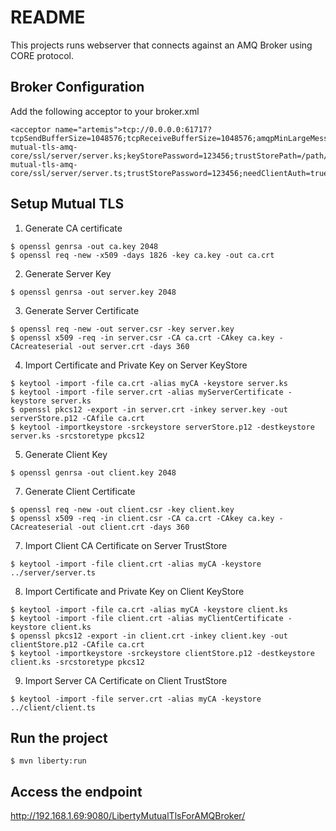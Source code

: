 # README
This projects runs webserver that connects against an AMQ Broker using CORE protocol.

## Broker Configuration
Add the following acceptor to your broker.xml
```
<acceptor name="artemis">tcp://0.0.0.0:61717?tcpSendBufferSize=1048576;tcpReceiveBufferSize=1048576;amqpMinLargeMessageSize=102400;protocols=CORE,AMQP,STOMP,HORNETQ,MQTT,OPENWIRE;useEpoll=true;amqpCredits=1000;amqpLowCredits=300;amqpDuplicateDetection=true;supportAdvisory=false;suppressInternalManagementObjects=false;sslEnabled=true;keyStorePath=/path/liberty-mutual-tls-amq-core/ssl/server/server.ks;keyStorePassword=123456;trustStorePath=/path/liberty-mutual-tls-amq-core/ssl/server/server.ts;trustStorePassword=123456;needClientAuth=true</acceptor>
```

## Setup Mutual TLS
1. Generate CA certificate
```
$ openssl genrsa -out ca.key 2048
$ openssl req -new -x509 -days 1826 -key ca.key -out ca.crt
```
2. Generate Server Key
```
$ openssl genrsa -out server.key 2048
```
3. Generate Server Certificate
```
$ openssl req -new -out server.csr -key server.key
$ openssl x509 -req -in server.csr -CA ca.crt -CAkey ca.key -CAcreateserial -out server.crt -days 360
```

4. Import Certificate and Private Key on Server KeyStore
```
$ keytool -import -file ca.crt -alias myCA -keystore server.ks
$ keytool -import -file server.crt -alias myServerCertificate -keystore server.ks
$ openssl pkcs12 -export -in server.crt -inkey server.key -out serverStore.p12 -CAfile ca.crt
$ keytool -importkeystore -srckeystore serverStore.p12 -destkeystore server.ks -srcstoretype pkcs12
```

5. Generate Client Key
```
$ openssl genrsa -out client.key 2048
```

7. Generate Client Certificate
```
$ openssl req -new -out client.csr -key client.key
$ openssl x509 -req -in client.csr -CA ca.crt -CAkey ca.key -CAcreateserial -out client.crt -days 360
```

7. Import Client CA Certificate on Server TrustStore
```
$ keytool -import -file client.crt -alias myCA -keystore ../server/server.ts
```

8. Import Certificate and Private Key on Client KeyStore
```
$ keytool -import -file ca.crt -alias myCA -keystore client.ks
$ keytool -import -file client.crt -alias myClientCertificate -keystore client.ks
$ openssl pkcs12 -export -in client.crt -inkey client.key -out clientStore.p12 -CAfile ca.crt
$ keytool -importkeystore -srckeystore clientStore.p12 -destkeystore client.ks -srcstoretype pkcs12
```

9. Import Server CA Certificate on Client TrustStore
```
$ keytool -import -file server.crt -alias myCA -keystore ../client/client.ts
```

## Run the project
```
$ mvn liberty:run
```

## Access the endpoint
http://192.168.1.69:9080/LibertyMutualTlsForAMQBroker/
